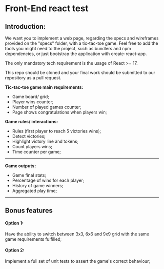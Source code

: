 # Front-End react test
## Introduction:
We want you to implement a web page, regarding the specs and wireframes provided on the "specs" folder, with a tic-tac-toe game. 
Feel free to add the tools you might need to the project, such as bundlers and npm dependencies, or just bootstrap the application with create-react-app. 

The only mandatory tech requirement is the usage of React >= 17.

This repo should be cloned and your final work should be submitted to our repository as a pull request.

 **Tic-tac-toe game main requirements:**
- Game board/ grid;
- Player wins counter;
- Number of played games counter;
- Page shows congratulations when players win;

 **Game rules/ interactions:**
- Rules (first player to reach 5 victories wins);
- Detect victories;
- Highlight victory line and tokens;
- Count players wins;
- Time counter per game;
___
 **Game outputs:**
- Game final stats;
- Percentage of wins for each player;
- History of game winners;
- Aggregated play time;
___
## Bonus features
#### **Option 1:**
Have the ability to switch between 3x3, 6x6 and 9x9 grid with the same game requirements fulfilled;

#### **Option 2:**
Implement a full set of unit tests to assert the game's correct behaviour;

